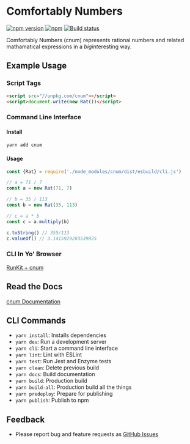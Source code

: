 # Comfortably Numbers

[![npm version](https://badge.fury.io/js/cnum.svg)](https://badge.fury.io/js/cnum)
[![npm](https://img.shields.io/npm/l/express.svg)](https://www.npmjs.com/package/cnum)
[![Build status](https://github.com/acerix/cnum/workflows/Test/badge.svg)](https://github.com/acerix/cnum/actions?query=workflow%3ATest)

Comfortably Numbers (cnum) represents rational numbers and related mathamatical expressions in a *bigint*eresting way.

## Example Usage

### Script Tags

```html
<script src="//unpkg.com/cnum"></script>
<script>document.write(new Rat())</script>
```

### Command Line Interface

#### Install

```bash
yarn add cnum
```

#### Usage

```typescript
const {Rat} = require('./node_modules/cnum/dist/esbuild/cli.js')

// a = 71 / 7
const a = new Rat(71, 7)

// b = 35 / 113
const b = new Rat(35, 113)

// c = a * b
const c = a.multiply(b)

c.toString() // 355/113
c.valueOf() // 3.1415929203539825
```

### CLI In Yo' Browser

[RunKit + cnum](https://npm.runkit.com/cnum)

## Read the Docs

[cnum Documentation](https://acerix.github.io/cnum/)

## CLI Commands

*   `yarn install`: Installs dependencies
*   `yarn dev`: Run a development server
*   `yarn cli`: Start a command line interface
*   `yarn lint`: Lint with ESLint
*   `yarn test`: Run Jest and Enzyme tests
*   `yarn clean`: Delete previous build
*   `yarn docs`: Build documentation
*   `yarn build`: Production build
*   `yarn build-all`: Production build all the things
*   `yarn predeploy`: Prepare for publishing
*   `yarn publish`: Publish to npm

## Feedback

* Please report bug and feature requests as [GitHub Issues](https://github.com/acerix/cnum/issues)
